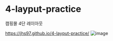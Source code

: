 # 4-layput-practice
캠핑몰 4단 레이아웃

 https://jhs97.github.io/4-layput-practice/
![image](https://user-images.githubusercontent.com/105402450/172776353-8b886475-a09f-4f23-b35c-0c20feed94c1.png)

